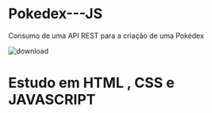 # Pokedex---JS
 Consumo de uma API REST para a criação de uma Pokédex



![download](https://user-images.githubusercontent.com/87867234/197572394-b968acc0-4c38-48f1-a44c-d5c019f5a132.png)



# Estudo em HTML , CSS e JAVASCRIPT
